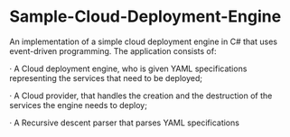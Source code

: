 # Sample-Cloud-Deployment-Engine
An implementation of a simple cloud deployment engine in C# that uses event-driven programming. The application consists of:

· A Cloud deployment engine, who is given YAML specifications representing the services that need to be deployed;

· A Cloud provider, that handles the creation and the destruction of the services the engine needs to deploy;

· A Recursive descent parser that parses YAML specifications

